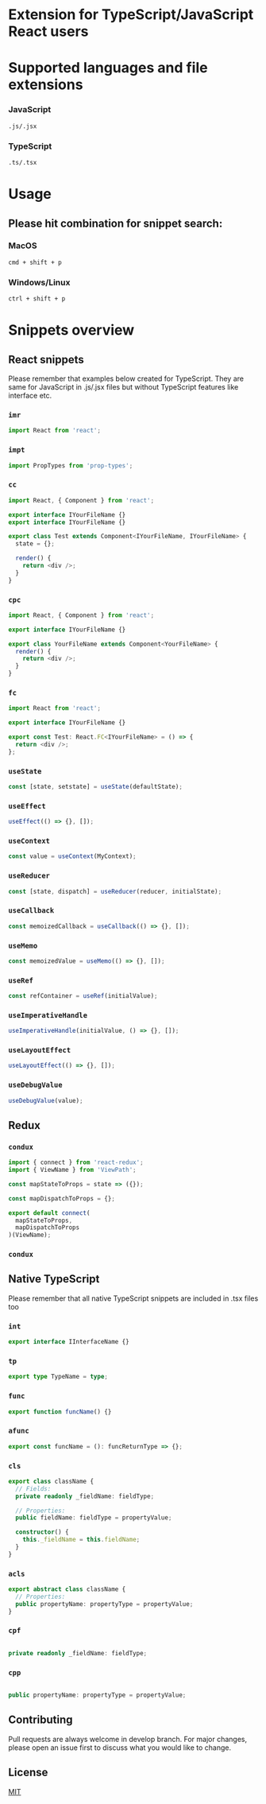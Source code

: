 # Extension for TypeScript/JavaScript React users

# Supported languages and file extensions

### JavaScript

`.js/.jsx`

### TypeScript

`.ts/.tsx`

# Usage

## Please hit combination for snippet search:

### MacOS

`cmd + shift + p`

### Windows/Linux

`ctrl + shift + p`

# Snippets overview

## React snippets

Please remember that examples below created for TypeScript. They are same for JavaScript in .js/.jsx files but without TypeScript features like interface etc.

### `imr`

```typescript
import React from 'react';
```

### `impt`

```typescript
import PropTypes from 'prop-types';
```

### `cc`

```typescript
import React, { Component } from 'react';

export interface IYourFileName {}
export interface IYourFileName {}

export class Test extends Component<IYourFileName, IYourFileName> {
  state = {};

  render() {
    return <div />;
  }
}
```

### `cpc`

```typescript
import React, { Component } from 'react';

export interface IYourFileName {}

export class YourFileName extends Component<YourFileName> {
  render() {
    return <div />;
  }
}
```

### `fc`

```typescript
import React from 'react';

export interface IYourFileName {}

export const Test: React.FC<IYourFileName> = () => {
  return <div />;
};
```

### `useState`

```typescript
const [state, setstate] = useState(defaultState);
```

### `useEffect`

```typescript
useEffect(() => {}, []);
```

### `useContext`

```typescript
const value = useContext(MyContext);
```

### `useReducer`

```typescript
const [state, dispatch] = useReducer(reducer, initialState);
```

### `useCallback`

```typescript
const memoizedCallback = useCallback(() => {}, []);
```

### `useMemo`

```typescript
const memoizedValue = useMemo(() => {}, []);
```

### `useRef`

```typescript
const refContainer = useRef(initialValue);
```

### `useImperativeHandle`

```typescript
useImperativeHandle(initialValue, () => {}, []);
```

### `useLayoutEffect`

```typescript
useLayoutEffect(() => {}, []);
```

### `useDebugValue`

```typescript
useDebugValue(value);
```

## Redux

### `condux`

```typescript
import { connect } from 'react-redux';
import { ViewName } from 'ViewPath';

const mapStateToProps = state => ({});

const mapDispatchToProps = {};

export default connect(
  mapStateToProps,
  mapDispatchToProps
)(ViewName);
```

### `condux`

## Native TypeScript

Please remember that all native TypeScript snippets are included in .tsx files too

### `int`

```typescript
export interface IInterfaceName {}
```

### `tp`

```typescript
export type TypeName = type;
```

### `func`

```typescript
export function funcName() {}
```

### `afunc`

```typescript
export const funcName = (): funcReturnType => {};
```

### `cls`

```typescript
export class className {
  // Fields:
  private readonly _fieldName: fieldType;

  // Properties:
  public fieldName: fieldType = propertyValue;

  constructor() {
    this._fieldName = this.fieldName;
  }
}
```

### `acls`

```typescript
export abstract class className {
  // Properties:
  public propertyName: propertyType = propertyValue;
}
```

### `cpf`

```typescript

private readonly _fieldName: fieldType;

```

### `cpp`

```typescript

public propertyName: propertyType = propertyValue;

```

## Contributing

Pull requests are always welcome in develop branch. For major changes, please open an issue first to discuss what you would like to change.

## License

[MIT](https://choosealicense.com/licenses/mit/)
